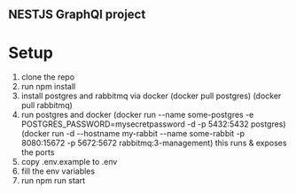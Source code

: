 ## NESTJS GraphQl project 
# Setup 
1) clone the repo
2) run npm install
3) install postgres and rabbitmq via docker
   (docker pull postgres)
   (docker pull rabbitmq)
4) run postgres and docker
   (docker run --name some-postgres -e POSTGRES_PASSWORD=mysecretpassword -d -p 5432:5432 postgres)
   (docker run -d --hostname my-rabbit --name some-rabbit -p 8080:15672 -p 5672:5672 rabbitmq:3-management)
   this runs & exposes the ports 
5) copy .env.example to .env
6) fill the env variables 
7) run npm run start

